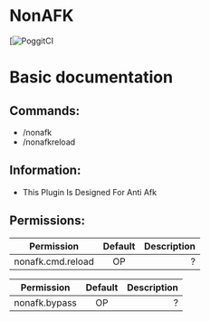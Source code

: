 # NonAFK
[![PoggitCI](https://poggit.pmmp.io/shield.state/NonAFK)


# Basic documentation
## Commands:
- /nonafk
- /nonafkreload

## Information:
- This Plugin Is Designed For Anti Afk

## Permissions:

| Permission    | Default       | Description                  |
| ------------- |:-------------:| ----------------------------:|
| nonafk.cmd.reload      |      OP       | ? |

| Permission    | Default       | Description                  |
| ------------- |:-------------:| ----------------------------:|
| nonafk.bypass      |      OP       | ? |

